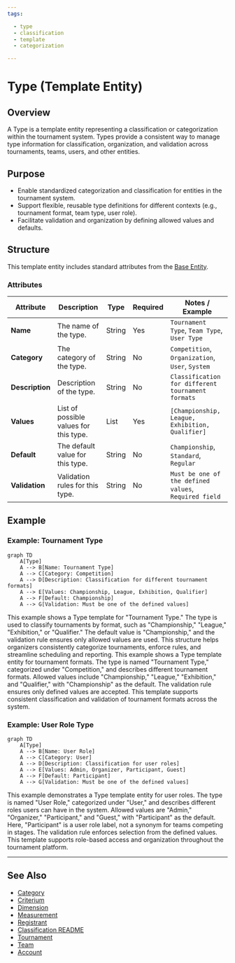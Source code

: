 ```yaml
---
tags:

  - type
  - classification
  - template
  - categorization

---
```


# Type (Template Entity)

## Overview

A Type is a template entity representing a classification or categorization within the tournament system. Types provide a consistent way to manage type information for classification, organization, and validation across tournaments, teams, users, and other entities.

## Purpose

- Enable standardized categorization and classification for entities in the tournament system.
- Support flexible, reusable type definitions for different contexts (e.g., tournament format, team type, user role).
- Facilitate validation and organization by defining allowed values and defaults.

## Structure

This template entity includes standard attributes from the [Base Entity](../foundation/base_entity.md).

### Attributes

| Attribute       | Description                                      | Type     | Required | Notes / Example                                           |
| --------------- | ------------------------------------------------ | -------- | -------- | --------------------------------------------------------- |
| **Name**        | The name of the type.                            | String   | Yes      | `Tournament Type`, `Team Type`, `User Type`               |
| **Category**    | The category of the type.                        | String   | No       | `Competition`, `Organization`, `User`, `System`           |
| **Description** | Description of the type.                         | String   | No       | `Classification for different tournament formats`          |
| **Values**      | List of possible values for this type.           | List     | Yes      | `[Championship, League, Exhibition, Qualifier]`           |
| **Default**     | The default value for this type.                 | String   | No       | `Championship`, `Standard`, `Regular`                     |
| **Validation**  | Validation rules for this type.                  | String   | No       | `Must be one of the defined values`, `Required field`     |

## Example

### Example: Tournament Type

```mermaid
graph TD
    A[Type]
    A --> B[Name: Tournament Type]
    A --> C[Category: Competition]
    A --> D[Description: Classification for different tournament formats]
    A --> E[Values: Championship, League, Exhibition, Qualifier]
    A --> F[Default: Championship]
    A --> G[Validation: Must be one of the defined values]
```

This example shows a Type template for "Tournament Type." The type is used to classify tournaments by format, such as "Championship," "League," "Exhibition," or "Qualifier." The default value is "Championship," and the validation rule ensures only allowed values are used. This structure helps organizers consistently categorize tournaments, enforce rules, and streamline scheduling and reporting.
This example shows a Type template entity for tournament formats. The type is named "Tournament Type," categorized under "Competition," and describes different tournament formats. Allowed values include "Championship," "League," "Exhibition," and "Qualifier," with "Championship" as the default. The validation rule ensures only defined values are accepted. This template supports consistent classification and validation of tournament formats across the system.

### Example: User Role Type

```mermaid
graph TD
    A[Type]
    A --> B[Name: User Role]
    A --> C[Category: User]
    A --> D[Description: Classification for user roles]
    A --> E[Values: Admin, Organizer, Participant, Guest]
    A --> F[Default: Participant]
    A --> G[Validation: Must be one of the defined values]
```

This example demonstrates a Type template entity for user roles. The type is named "User Role," categorized under "User," and describes different roles users can have in the system. Allowed values are "Admin," "Organizer," "Participant," and "Guest," with "Participant" as the default. Here, "Participant" is a user role label, not a synonym for teams competing in stages. The validation rule enforces selection from the defined values. This template supports role-based access and organization throughout the tournament platform.

---

<!-- References intentionally omitted as per documentation standards. -->

## See Also

- [Category](../classification/category.md)
- [Criterium](../classification/criterium.md)
- [Dimension](../classification/dimension.md)
- [Measurement](../classification/measurement/measurement.md)
- [Registrant](../registration/registrant.md)
- [Classification README](../classification/README.md)
- [Tournament](../tournament/tournament.md)
- [Team](../team/team.md)
- [Account](../identity/account/account.md)

